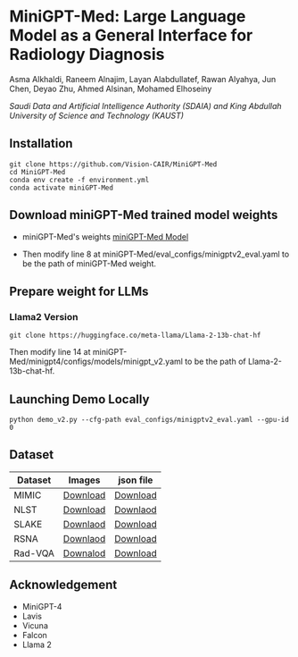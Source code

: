# MiniGPT-Med: Large Language Model as a General Interface for Radiology Diagnosis
Asma Alkhaldi, Raneem Alnajim, Layan Alabdullatef, Rawan Alyahya, Jun Chen, Deyao Zhu, Ahmed Alsinan, Mohamed Elhoseiny

*Saudi Data and Artificial Intelligence Authority (SDAIA) and King Abdullah University of Science and Technology (KAUST)*

## Installation
```
git clone https://github.com/Vision-CAIR/MiniGPT-Med
cd MiniGPT-Med
conda env create -f environment.yml
conda activate miniGPT-Med
```

## Download miniGPT-Med trained model weights

* miniGPT-Med's weights [miniGPT-Med Model](https://drive.google.com/file/d/18C5KkAkdsW04IMnKX8s_HaL__f8Zlf7B/view?usp=sharing)

* Then modify line 8 at miniGPT-Med/eval_configs/minigptv2_eval.yaml to be the path of miniGPT-Med weight.

## Prepare weight for LLMs

### Llama2 Version

```shell
git clone https://huggingface.co/meta-llama/Llama-2-13b-chat-hf
```

Then modify line 14 at miniGPT-Med/minigpt4/configs/models/minigpt_v2.yaml to be the path of Llama-2-13b-chat-hf.

## Launching Demo Locally

```
python demo_v2.py --cfg-path eval_configs/minigptv2_eval.yaml --gpu-id 0
```

## Dataset
| Dataset | Images  | json file| 
|---------|---------|----------|
| MIMIC   |[Download](https://physionet.org/content/mimiciii/1.4/) | [Download](https://drive.google.com/drive/folders/1nZhdfNoh7fkx7CWvf0_47_OLv3tA2m3o?usp=sharing) |
| NLST    |[Download](https://wiki.cancerimagingarchive.net/display/NLST)| [Downlaod](https://drive.google.com/drive/folders/1OKgMTaGLu_dWRuco6JipYzezw3oNwgaz?usp=sharing) |
|SLAKE    |[Downlaod](https://www.med-vqa.com/slake/) |[Download](https://drive.google.com/drive/folders/1vstjmfRbKahSAsi_b6FmTQiuolvgO8oC?usp=sharing)|
|RSNA     |[Downlaod](https://www.rsna.org/rsnai/ai-image-challenge/rsna-pneumonia-detection-challenge-2018) | [Download](https://drive.google.com/drive/folders/1wkXPvUNqda6jWAIduyiVJkS3Tx7P7td8?usp=sharing) |
|Rad-VQA  |[Downalod](https://osf.io/89kps/) |[Download](https://drive.google.com/drive/folders/1ING6Dodwk2DU_t4GHQYudNFMMg9OMfBQ?usp=sharing) |

## Acknowledgement

- MiniGPT-4
- Lavis
- Vicuna
- Falcon
- Llama 2
